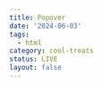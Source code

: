 ```yaml
---
title: Popover
date: '2024-06-03'
tags:
  - html
category: cool-treats
status: LIVE
layout: false
---
```

